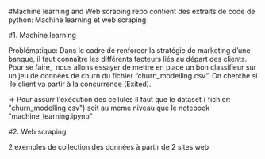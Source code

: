 #Machine learning and Web scraping
repo contient des extraits de code de python: Machine learning et web scraping


#1. Machine learning


Problématique: Dans le cadre de renforcer la stratégie de marketing d’une banque, il faut connaître les différents facteurs liés au départ des clients. Pour se faire,  nous allons essayer de mettre en place un bon classifieur sur un jeu de données de churn du fichier “churn_modelling.csv”. On cherche si  le client va partir à la concurrence (Exited).


=> Pour assurr l'exécution des cellules il faut que le dataset ( fichier: "churn_modelling.csv") soit au meme niveau que le notebook "machine_learning.ipynb"


#2. Web scraping


2 exemples de collection des données à partir de 2 sites web
